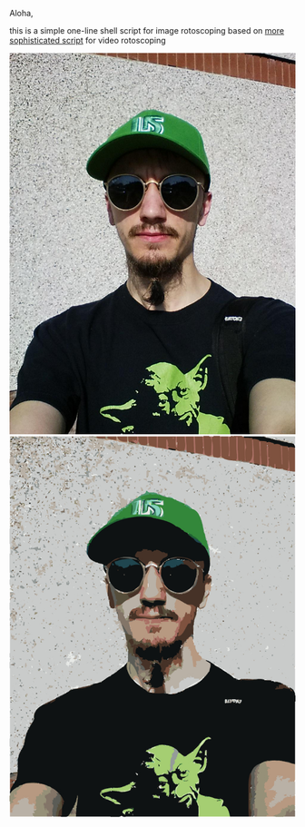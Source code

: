 Aloha,

this is a simple one-line shell script for image rotoscoping
based on [more sophisticated script](http://kansenzone.blogspot.fr/2008/05/automatic-rotoscoping.html) for video rotoscoping

![ddosia](ddosia.jpeg) ![new ddosia](new-ddosia.jpeg)